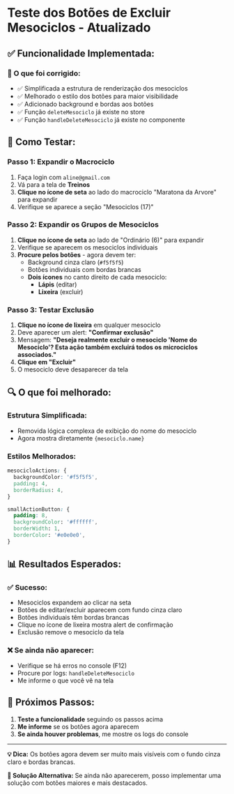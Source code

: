# Teste dos Botões de Excluir Mesociclos - Atualizado

## ✅ **Funcionalidade Implementada:**

### **🔧 O que foi corrigido:**
- ✅ Simplificada a estrutura de renderização dos mesociclos
- ✅ Melhorado o estilo dos botões para maior visibilidade
- ✅ Adicionado background e bordas aos botões
- ✅ Função `deleteMesociclo` já existe no store
- ✅ Função `handleDeleteMesociclo` já existe no componente

## 🧪 **Como Testar:**

### **Passo 1: Expandir o Macrociclo**
1. Faça login com `aline@gmail.com`
2. Vá para a tela de **Treinos**
3. **Clique no ícone de seta** ao lado do macrociclo "Maratona da Arvore" para expandir
4. Verifique se aparece a seção "Mesociclos (17)"

### **Passo 2: Expandir os Grupos de Mesociclos**
1. **Clique no ícone de seta** ao lado de "Ordinário (6)" para expandir
2. Verifique se aparecem os mesociclos individuais
3. **Procure pelos botões** - agora devem ter:
   - Background cinza claro (`#f5f5f5`)
   - Botões individuais com bordas brancas
   - **Dois ícones** no canto direito de cada mesociclo:
     - **Lápis** (editar)
     - **Lixeira** (excluir)

### **Passo 3: Testar Exclusão**
1. **Clique no ícone de lixeira** em qualquer mesociclo
2. Deve aparecer um alert: **"Confirmar exclusão"**
3. Mensagem: **"Deseja realmente excluir o mesociclo 'Nome do Mesociclo'? Esta ação também excluirá todos os microciclos associados."**
4. **Clique em "Excluir"**
5. O mesociclo deve desaparecer da tela

## 🔍 **O que foi melhorado:**

### **Estrutura Simplificada:**
- Removida lógica complexa de exibição do nome do mesociclo
- Agora mostra diretamente `{mesociclo.name}`

### **Estilos Melhorados:**
```css
mesocicloActions: {
  backgroundColor: '#f5f5f5',
  padding: 4,
  borderRadius: 4,
}

smallActionButton: {
  padding: 8,
  backgroundColor: '#ffffff',
  borderWidth: 1,
  borderColor: '#e0e0e0',
}
```

## 📊 **Resultados Esperados:**

### **✅ Sucesso:**
- Mesociclos expandem ao clicar na seta
- Botões de editar/excluir aparecem com fundo cinza claro
- Botões individuais têm bordas brancas
- Clique no ícone de lixeira mostra alert de confirmação
- Exclusão remove o mesociclo da tela

### **❌ Se ainda não aparecer:**
- Verifique se há erros no console (F12)
- Procure por logs: `handleDeleteMesociclo`
- Me informe o que você vê na tela

## 🎯 **Próximos Passos:**

1. **Teste a funcionalidade** seguindo os passos acima
2. **Me informe** se os botões agora aparecem
3. **Se ainda houver problemas**, me mostre os logs do console

---

**💡 Dica:** Os botões agora devem ser muito mais visíveis com o fundo cinza claro e bordas brancas.

**🔧 Solução Alternativa:** Se ainda não aparecerem, posso implementar uma solução com botões maiores e mais destacados.
